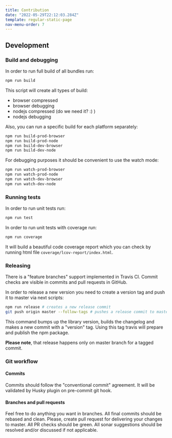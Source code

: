 ```yaml
---
title: Contribution
date: "2022-05-29T22:12:03.284Z"
template: regular-static-page
nav-menu-order: 7
---
```


## Development

### Build and debugging

In order to run full build of all bundles run:

```bash
npm run build
```

This script will create all types of build:

-   browser compressed
-   browser debugging
-   nodejs compressed (do we need it? :) )
-   nodejs debugging

Also, you can run a specific build for each platform separately:

```bash
npm run build-prod-browser
npm run build-prod-node
npm run build-dev-browser
npm run build-dev-node
```

For debugging purposes it should be convenient to use the watch mode:

```bash
npm run watch-prod-browser
npm run watch-prod-node
npm run watch-dev-browser
npm run watch-dev-node
```

### Running tests

In order to run unit tests run:

```bash
npm run test
```

In order to run unit tests with coverage run:

```bash
npm run coverage
```

It will build a beautiful code coverage report which you can check by running html file `coverage/lcov-report/index.html`.

### Releasing

There is a "feature branches" support implemented in Travis CI. Commit checks are visible in commits and pull requests in GitHub.

In order to release a new version you need to create a version tag and push it to master via next scripts:

```bash
npm run release # creates a new release commit
git push origin master --follow-tags # pushes a release commit to master branch including version tag
```

This command bumps up the library version, builds the changelog and makes a new commit with a "version" tag. Using this tag travis will prepare and publish the npm package.

**Please note**, that release happens only on master branch for a tagged commit.

### Git workflow

#### Commits

Commits should follow the "conventional commit" agreement. It will be validated by Husky plugin on pre-commit git hook.

#### Branches and pull requests

Feel free to do anything you want in branches. All final commits should be rebased and clean. Please, create pull request for delivering your changes to master. All PR checks should be green. All sonar suggestions should be resolved and/or discussed if not applicable.
